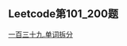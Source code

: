 ## Leetcode第101_200题

[一百三十九.单词拆分](https://github.com/Songnytu/Leetcode/blob/master/Leetcode/src/main/java/leetcode101_200/leetcode139.java)